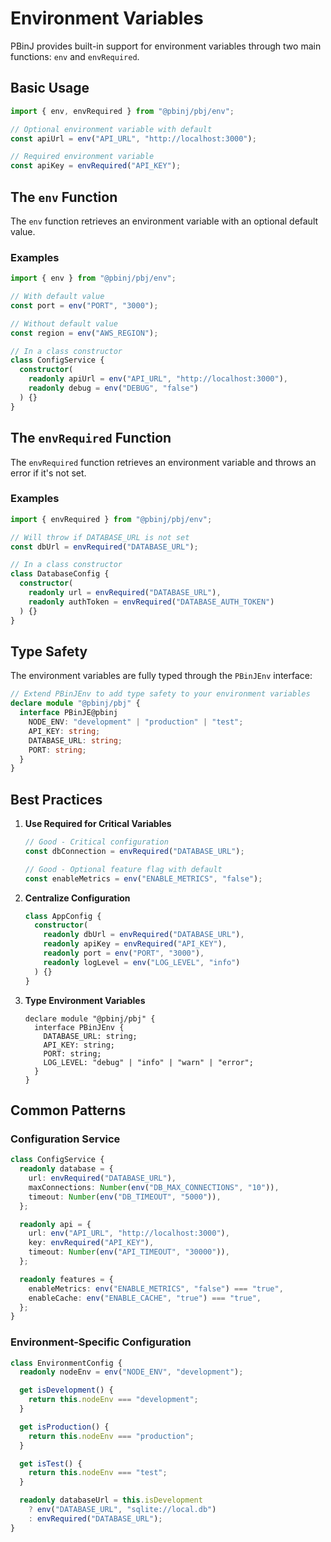 # Environment Variables

PBinJ provides built-in support for environment variables through two main functions: `env` and `envRequired`.

## Basic Usage

```typescript
import { env, envRequired } from "@pbinj/pbj/env";

// Optional environment variable with default
const apiUrl = env("API_URL", "http://localhost:3000");

// Required environment variable
const apiKey = envRequired("API_KEY");
```

## The `env` Function

The `env` function retrieves an environment variable with an optional default value.



### Examples

```typescript
import { env } from "@pbinj/pbj/env";

// With default value
const port = env("PORT", "3000");

// Without default value
const region = env("AWS_REGION");

// In a class constructor
class ConfigService {
  constructor(
    readonly apiUrl = env("API_URL", "http://localhost:3000"),
    readonly debug = env("DEBUG", "false")
  ) {}
}
```

## The `envRequired` Function

The `envRequired` function retrieves an environment variable and throws an error if it's not set.


### Examples

```typescript
import { envRequired } from "@pbinj/pbj/env";

// Will throw if DATABASE_URL is not set
const dbUrl = envRequired("DATABASE_URL");

// In a class constructor
class DatabaseConfig {
  constructor(
    readonly url = envRequired("DATABASE_URL"),
    readonly authToken = envRequired("DATABASE_AUTH_TOKEN")
  ) {}
}
```

## Type Safety

The environment variables are fully typed through the `PBinJEnv` interface:

```typescript
// Extend PBinJEnv to add type safety to your environment variables
declare module "@pbinj/pbj" {
  interface PBinJE@pbinj
    NODE_ENV: "development" | "production" | "test";
    API_KEY: string;
    DATABASE_URL: string;
    PORT: string;
  }
}
```

## Best Practices

1. **Use Required for Critical Variables**

   ```typescript
   // Good - Critical configuration
   const dbConnection = envRequired("DATABASE_URL");

   // Good - Optional feature flag with default
   const enableMetrics = env("ENABLE_METRICS", "false");
   ```

2. **Centralize Configuration**

   ```typescript
   class AppConfig {
     constructor(
       readonly dbUrl = envRequired("DATABASE_URL"),
       readonly apiKey = envRequired("API_KEY"),
       readonly port = env("PORT", "3000"),
       readonly logLevel = env("LOG_LEVEL", "info")
     ) {}
   }
   ```

3. **Type Environment Variables**
   ```typescript@pbinj
   declare module "@pbinj/pbj" {
     interface PBinJEnv {
       DATABASE_URL: string;
       API_KEY: string;
       PORT: string;
       LOG_LEVEL: "debug" | "info" | "warn" | "error";
     }
   }
   ```

## Common Patterns

### Configuration Service

```typescript
class ConfigService {
  readonly database = {
    url: envRequired("DATABASE_URL"),
    maxConnections: Number(env("DB_MAX_CONNECTIONS", "10")),
    timeout: Number(env("DB_TIMEOUT", "5000")),
  };

  readonly api = {
    url: env("API_URL", "http://localhost:3000"),
    key: envRequired("API_KEY"),
    timeout: Number(env("API_TIMEOUT", "30000")),
  };

  readonly features = {
    enableMetrics: env("ENABLE_METRICS", "false") === "true",
    enableCache: env("ENABLE_CACHE", "true") === "true",
  };
}
```

### Environment-Specific Configuration

```typescript
class EnvironmentConfig {
  readonly nodeEnv = env("NODE_ENV", "development");

  get isDevelopment() {
    return this.nodeEnv === "development";
  }

  get isProduction() {
    return this.nodeEnv === "production";
  }

  get isTest() {
    return this.nodeEnv === "test";
  }

  readonly databaseUrl = this.isDevelopment
    ? env("DATABASE_URL", "sqlite://local.db")
    : envRequired("DATABASE_URL");
}
```
